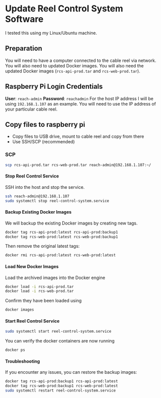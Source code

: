 # Update Reel Control System Software

I tested this using my Linux/Ubuntu machine.

## Preparation

You will need to have a computer connected to the cable reel via network. You will also need to updated Docker images. You will also need the updated Docker images (`rcs-api-prod.tar` and `rcs-web-prod.tar`).

## Raspberry Pi Login Credentials

**User**: `reach-admin`
**Password**: `reachadmin`
For the host IP address I will be using `192.168.1.107` as an example. You will need to use the IP address of your particular cable reel.

## Copy files to raspberry pi

- Copy files to USB drive, mount to cable reel and copy from there
- Use SSH/SCP (recommended)

### SCP

```bash
scp rcs-api-prod.tar rcs-web-prod.tar reach-admin@192.168.1.107:~/
```

#### Stop Reel Control Service

SSH into the host and stop the service.

```bash
ssh reach-admin@192.168.1.107
sudo systemctl stop reel-control-system.service
```

#### Backup Existing Docker Images

We will backup the existing Docker images by creating new tags.

```bash
docker tag rcs-api-prod:latest rcs-api-prod:backup1
docker tag rcs-web-prod:latest rcs-web-prod:backup1
```

Then remove the original latest tags:

```bash
docker rmi rcs-api-prod:latest rcs-web-prod:latest
```

#### Load New Docker Images

Load the archived images into the Docker engine

```bash
docker load -i rcs-api-prod.tar
docker load -i rcs-web-prod.tar
```

Confirm they have been loaded using

```bash
docker images
```

#### Start Reel Control Service

```bash
sudo systemctl start reel-control-system.service 
```

You can verify the docker containers are now running

```bash
docker ps
```

#### Troubleshooting

If you encounter any issues, you can restore the backup images:

```bash
docker tag rcs-api-prod:backup1 rcs-api-prod:latest
docker tag rcs-web-prod:backup1 rcs-web-prod:latest
sudo systemctl restart reel-control-system.service
```
